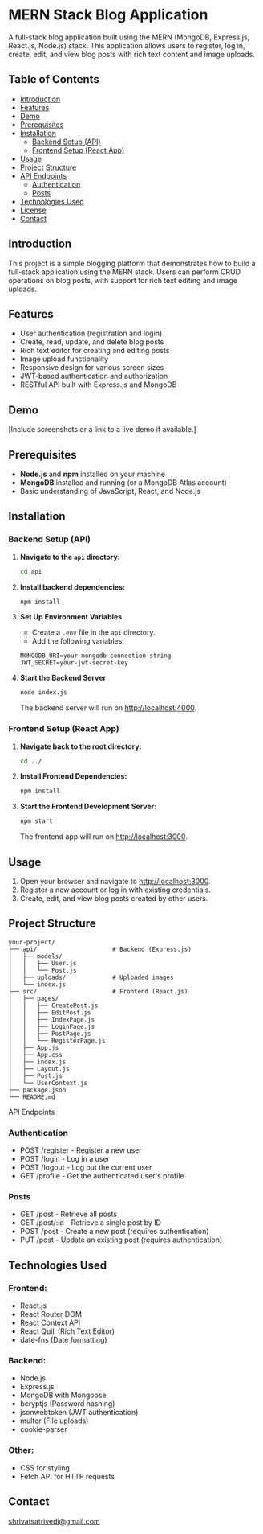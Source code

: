 # MERN Stack Blog Application

A full-stack blog application built using the MERN (MongoDB, Express.js, React.js, Node.js) stack. This application allows users to register, log in, create, edit, and view blog posts with rich text content and image uploads.

## Table of Contents

- [Introduction](#introduction)
- [Features](#features)
- [Demo](#demo)
- [Prerequisites](#prerequisites)
- [Installation](#installation)
  - [Backend Setup (API)](#backend-setup-api)
  - [Frontend Setup (React App)](#frontend-setup-react-app)
- [Usage](#usage)
- [Project Structure](#project-structure)
- [API Endpoints](#api-endpoints)
  - [Authentication](#authentication)
  - [Posts](#posts)
- [Technologies Used](#technologies-used)
- [License](#license)
- [Contact](#contact)

## Introduction

This project is a simple blogging platform that demonstrates how to build a full-stack application using the MERN stack. Users can perform CRUD operations on blog posts, with support for rich text editing and image uploads.

## Features

- User authentication (registration and login)
- Create, read, update, and delete blog posts
- Rich text editor for creating and editing posts
- Image upload functionality
- Responsive design for various screen sizes
- JWT-based authentication and authorization
- RESTful API built with Express.js and MongoDB

## Demo

[Include screenshots or a link to a live demo if available.]

## Prerequisites

- **Node.js** and **npm** installed on your machine
- **MongoDB** installed and running (or a MongoDB Atlas account)
- Basic understanding of JavaScript, React, and Node.js

## Installation

### Backend Setup (API)

1. **Navigate to the `api` directory:**

   ```bash
   cd api

2. **Install backend dependencies:**

    ```bash
    npm install
    ```

3. **Set Up Environment Variables**

    - Create a `.env` file in the `api` directory.
    - Add the following variables:

    ```env
    MONGODB_URI=your-mongodb-connection-string
    JWT_SECRET=your-jwt-secret-key
    ```

4. **Start the Backend Server**

    ```bash
    node index.js
    ```
    The backend server will run on [http://localhost:4000](http://localhost:4000).

### Frontend Setup (React App)

1. **Navigate back to the root directory:**

    ```bash
    cd ../
    ```

2. **Install Frontend Dependencies:**

    ```bash
    npm install
    ```

3. **Start the Frontend Development Server:**

    ```bash
    npm start
    ```
    The frontend app will run on [http://localhost:3000](http://localhost:3000).

## Usage

1. Open your browser and navigate to [http://localhost:3000](http://localhost:3000).
2. Register a new account or log in with existing credentials.
3. Create, edit, and view blog posts created by other users.

## Project Structure

```plaintext
your-project/
├── api/                     # Backend (Express.js)
│   ├── models/
│   │   ├── User.js
│   │   └── Post.js
│   ├── uploads/             # Uploaded images
│   └── index.js
├── src/                     # Frontend (React.js)
│   ├── pages/
│   │   ├── CreatePost.js
│   │   ├── EditPost.js
│   │   ├── IndexPage.js
│   │   ├── LoginPage.js
│   │   ├── PostPage.js
│   │   └── RegisterPage.js
│   ├── App.js
│   ├── App.css
│   ├── index.js
│   ├── Layout.js
│   ├── Post.js
│   └── UserContext.js
├── package.json
└── README.md

```

API Endpoints

### Authentication
- POST /register - Register a new user
- POST /login - Log in a user
- POST /logout - Log out the current user
- GET /profile - Get the authenticated user's profile

### Posts
- GET /post - Retrieve all posts
- GET /post/:id - Retrieve a single post by ID
- POST /post - Create a new post (requires authentication)
- PUT /post - Update an existing post (requires authentication)


## Technologies Used

### Frontend:
- React.js
- React Router DOM
- React Context API
- React Quill (Rich Text Editor)
- date-fns (Date formatting)

### Backend:
- Node.js
- Express.js
- MongoDB with Mongoose
- bcryptjs (Password hashing)
- jsonwebtoken (JWT authentication)
- multer (File uploads)
- cookie-parser

### Other:
- CSS for styling
- Fetch API for HTTP requests

 
## Contact
shrivatsatrivedi@gmail.com

